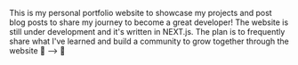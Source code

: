 This is my personal portfolio website to showcase my projects and post blog posts to share my journey to become a great developer!
The website is still under development and it's written in NEXT.js. 
The plan is to frequently share what I've learned and build a community to grow together through the website 🌱 --> 🌳
